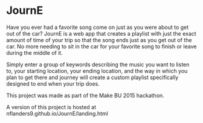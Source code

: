 # JournE
Have you ever had a favorite song come on just as you were about to get out of the car? JournE is a web app that creates a playlist with just the exact amount of time of your trip so that the song ends just as you get out of the car. No more needing to sit in the car for your favorite song to finish or leave during the middle of it.

Simply enter a group of keywords describing the music you want to listen to, your starting location, your ending location, and the way in which you plan to get there and journey will create a custom playlist specifically designed to end when your trip does.

This project was made as part of the Make BU 2015 hackathon.

A version of this project is hosted at nflanders9.github.io/JournE/landing.html
